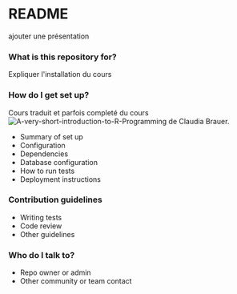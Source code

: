 # README #

ajouter une présentation

### What is this repository for? ###
Expliquer l'installation du cours

### How do I get set up? ###

Cours traduit et parfois completé du cours ![A-very-short-introduction-to-R-Programming](https://github.com/ClaudiaBrauer/A-very-short-introduction-to-R) de Claudia Brauer.

* Summary of set up
* Configuration
* Dependencies
* Database configuration
* How to run tests
* Deployment instructions

### Contribution guidelines ###

* Writing tests
* Code review
* Other guidelines

### Who do I talk to? ###

* Repo owner or admin
* Other community or team contact
